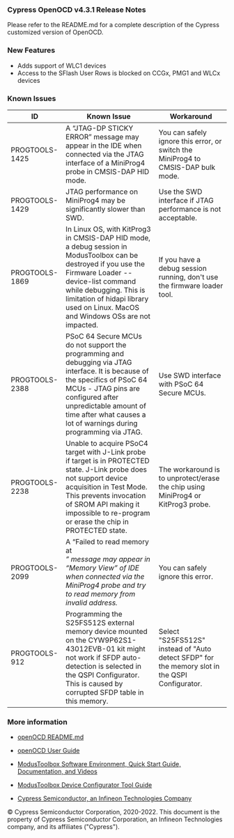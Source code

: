 ### Cypress OpenOCD v4.3.1 Release Notes

Please refer to the README.md for a complete description of the Cypress customized version of OpenOCD.

### New Features

- Adds support of WLC1 devices
- Access to the SFlash User Rows is blocked on CCGx, PMG1 and WLCx devices

### Known Issues

| ID                                | Known Issue                       | Workaround                          |
|-----------------------------------|-----------------------------------|-----------------------------------|
|  PROGTOOLS-1425 | A “JTAG-DP STICKY ERROR” message may appear in the IDE when connected via the JTAG interface of a MiniProg4 probe in CMSIS-DAP HID mode.  |  You can safely ignore this error, or switch the MiniProg4 to CMSIS-DAP bulk mode. |
| PROGTOOLS-1429  | JTAG performance on MiniProg4 may be significantly slower than SWD.  |  Use the SWD interface if JTAG performance is not acceptable. |
|  PROGTOOLS-1869 | In Linux OS, with KitProg3 in CMSIS-DAP HID mode, a debug session in ModusToolbox can be destroyed if you use the Firmware Loader --device-list command while debugging. This is limitation of hidapi library used on Linux. MacOS and Windows OSs are not impacted. | If you have a debug session running, don't use the firmware loader tool.  |
|  PROGTOOLS-2388 | PSoC 64 Secure MCUs do not support the programming and debugging via JTAG interface.  It is because of the specifics of PSoC 64 MCUs - JTAG pins are configured after unpredictable amount of time after what causes a lot of warnings during programming via JTAG. | Use SWD interface with PSoC 64 Secure MCUs.  |
|  PROGTOOLS-2238 | Unable to acquire PSoC4 target with J-Link probe if target is in PROTECTED state. J-Link probe does not support device acquisition in Test Mode. This prevents invocation of SROM API making it impossible to re-program or erase the chip in PROTECTED state. | The workaround is to unprotect/erase the chip using MiniProg4 or KitProg3 probe.  |
|  PROGTOOLS-2099 | A “Failed to read memory at <address>” message may appear in “Memory View” of IDE when connected via the MiniProg4 probe and try to read memory from invalid address. | You can safely ignore this error.  |
|  PROGTOOLS-912 | Programming the S25FS512S external memory device mounted on the CYW9P62S1-43012EVB-01 kit might not work if SFDP auto-detection is selected in the QSPI Configurator. This is caused by corrupted SFDP table in this memory. | Select "S25FS512S" instead of "Auto detect SFDP" for the memory slot in the QSPI Configurator.  |

### More information

-   [openOCD
    README.md](https://github.com/cypresssemiconductorco/openocd/blob/cypress/README.MD)

-   [openOCD User Guide](https://www.cypress.com/file/495061/download)

-   [ModusToolbox Software Environment, Quick Start Guide, Documentation, and
    Videos](https://www.cypress.com/products/modustoolbox-software-environment)

-   [ModusToolbox Device Configurator Tool
    Guide](https://www.cypress.com/ModusToolboxDeviceConfig)

-   [Cypress Semiconductor, an Infineon Technologies Company](http://www.cypress.com)

© Cypress Semiconductor Corporation, 2020-2022. This document is the property of Cypress Semiconductor Corporation, an Infineon Technologies company, and its affiliates ("Cypress").
